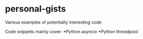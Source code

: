 # personal-gists
Various examples of potentially interesting code

Code snippets mainly cover:
*Python asyncio
*Python threadpool
